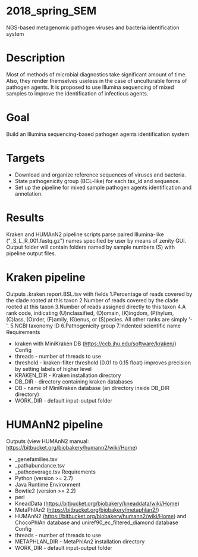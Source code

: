 # 2018_spring_SEM
NGS-based metagenomic pathogen viruses and bacteria identification system
# Description
Most of methods of microbial diagnostics take significant amount of time. Also, they render themselves useless in the case of unculturable forms of pathogen agents. It is proposed to use Illumina sequencing of mixed samples to improve the identification of infectious agents.
# Goal
Build an Illumina sequencing-based pathogen agents identification system
# Targets
- Download and organize reference sequences of viruses and bacteria.
- State pathogenicity group (BCL-like) for each tax_id and sequence.
- Set up the pipeline for mixed sample pathogen agents identification and annotation.
# Results
Kraken and HUMAnN2 pipeline scripts parse paired Illumina-like ("<name>_S<NUM>_L<NUM>_R<NUM>_001.fastq.gz") names specified by user by means of zenity GUI.
Output folder will contain folders named by sample numbers (S<NUM>) with pipeline output files.
  
# Kraken pipeline
Outputs <name>.kraken.report.BSL.tsv with fields
1.Percentage of reads covered by the clade rooted at this taxon
2.Number of reads covered by the clade rooted at this taxon
3.Number of reads assigned directly to this taxon
4.A rank code, indicating (U)nclassified, (D)omain, (K)ingdom, (P)hylum, (C)lass, (O)rder, (F)amily, (G)enus, or (S)pecies. All other ranks are simply '-'.
5.NCBI taxonomy ID
6.Pathogenicity group
7.Indented scientific name
Requirements
- kraken with MiniKraken DB (https://ccb.jhu.edu/software/kraken/)
Config
- threads - number of threads to use
- threshold - kraken-filter threshold (0.01 to 0.15 float) improves precision by setting labels of higher level
- KRAKEN_DIR - Kraken installation directory
- DB_DIR - directory containing kraken databases
- DB - name of MiniKraken database (an directory inside DB_DIR directory)
- WORK_DIR - default input-output folder
  
# HUMAnN2 pipeline
Outputs (view HUMAnN2 manual: https://bitbucket.org/biobakery/humann2/wiki/Home)
- <name>_genefamilies.tsv
- <name>_pathabundance.tsv
- <name>_pathcoverage.tsv
Requirements
- Python (version >= 2.7)
- Java Runtime Environment
- Bowtie2 (version >= 2.2)
- perl
- KneadData (https://bitbucket.org/biobakery/kneaddata/wiki/Home)
- MetaPhlAn2 (https://bitbucket.org/biobakery/metaphlan2/)
- HUMAnN2 (https://bitbucket.org/biobakery/humann2/wiki/Home) and ChocoPhlAn database and uniref90_ec_filtered_diamond database
Config
- threads - number of threads to use
- METAPHLAN_DIR - MetaPhlAn2 installation directory
- WORK_DIR - default input-output folder
